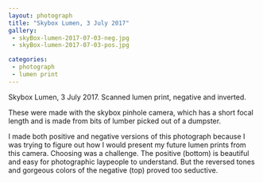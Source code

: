 ```yaml
---
layout: photograph
title: "Skybox Lumen, 3 July 2017"
gallery: 
 - skyBox-lumen-2017-07-03-neg.jpg
 - skyBox-lumen-2017-07-03-pos.jpg

categories: 
 - photograph
 - lumen print
---
```

Skybox Lumen, 3 July 2017. 
Scanned lumen print, negative and inverted.

These were made with the skybox pinhole camera, which has a short focal length and is made from bits of lumber picked out of a dumpster.

I made both positive and negative versions of this photograph because I was trying to figure out how I would present my future lumen prints from this camera. Choosing was a challenge. The positive (bottom) is beautiful and easy for photographic laypeople to understand. But the reversed tones and gorgeous colors of the negative (top) proved too seductive.